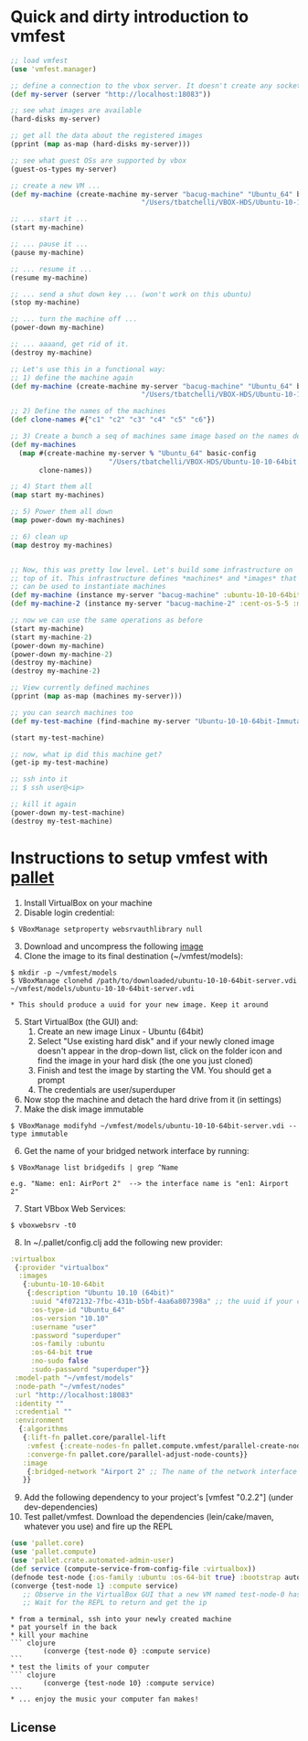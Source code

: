 # Quick and dirty introduction to vmfest
``` clojure
;; load vmfest
(use 'vmfest.manager)

;; define a connection to the vbox server. It doesn't create any socket
(def my-server (server "http://localhost:18083"))

;; see what images are available
(hard-disks my-server)

;; get all the data about the registered images
(pprint (map as-map (hard-disks my-server)))

;; see what guest OSs are supported by vbox
(guest-os-types my-server)

;; create a new VM ...
(def my-machine (create-machine my-server "bacug-machine" "Ubuntu_64" basic-config
                                "/Users/tbatchelli/VBOX-HDS/Ubuntu-10-10-64bit.vdi"))

;; ... start it ...
(start my-machine)

;; ... pause it ...
(pause my-machine)

;; ... resume it ...
(resume my-machine)

;; ... send a shut down key ... (won't work on this ubuntu)
(stop my-machine)

;; ... turn the machine off ...
(power-down my-machine)

;; ... aaaand, get rid of it.
(destroy my-machine)

;; Let's use this in a functional way:
;; 1) define the machine again
(def my-machine (create-machine my-server "bacug-machine" "Ubuntu_64" basic-config
                                "/Users/tbatchelli/VBOX-HDS/Ubuntu-10-10-64bit.vdi"))

;; 2) Define the names of the machines
(def clone-names #{"c1" "c2" "c3" "c4" "c5" "c6"})

;; 3) Create a bunch a seq of machines same image based on the names defined
(def my-machines
  (map #(create-machine my-server % "Ubuntu_64" basic-config
                        "/Users/tbatchelli/VBOX-HDS/Ubuntu-10-10-64bit.vdi")
       clone-names))

;; 4) Start them all
(map start my-machines)

;; 5) Power them all down
(map power-down my-machines)

;; 6) clean up
(map destroy my-machines)


;; Now, this was pretty low level. Let's build some infrastructure on
;; top of it. This infrastructure defines *machines* and *images* that
;; can be used to instantiate machines
(def my-machine (instance my-server "bacug-machine" :ubuntu-10-10-64bit :micro))
(def my-machine-2 (instance my-server "bacug-machine-2" :cent-os-5-5 :micro))

;; now we can use the same operations as before
(start my-machine)
(start my-machine-2)
(power-down my-machine)
(power-down my-machine-2)
(destroy my-machine)
(destroy my-machine-2)

;; View currently defined machines
(pprint (map as-map (machines my-server)))

;; you can search machines too
(def my-test-machine (find-machine my-server "Ubuntu-10-10-64bit-Immutable")))

(start my-test-machine)

;; now, what ip did this machine get?
(get-ip my-test-machine)

;; ssh into it
;; $ ssh user@<ip>

;; kill it again
(power-down my-test-machine)
(destroy my-test-machine)
```

# Instructions to setup vmfest with [pallet](https://github.com/pallet/pallet "pallet")
1. Install VirtualBox on your machine
2. Disable login credential: 
``` 
$ VBoxManage setproperty websrvauthlibrary null
```
3. Download and uncompress the following [image](https://s3.amazonaws.com/vmfest-images/ubuntu-10-10-64bit-server.vdi.gz "image")
4. Clone the image to its final destination (~/vmfest/models):
``` 
$ mkdir -p ~/vmfest/models
$ VBoxManage clonehd /path/to/downloaded/ubuntu-10-10-64bit-server.vdi ~/vmfest/models/ubuntu-10-10-64bit-server.vdi
```
    * This should produce a uuid for your new image. Keep it around
5. Start VirtualBox (the GUI) and:
    1. Create an new image Linux - Ubuntu (64bit)
    2. Select "Use existing hard disk" and if your newly cloned image doesn't appear in the drop-down list, click on the folder icon and find the image in your hard disk (the one you just cloned)
    3. Finish and test the image by starting the VM. You should get a prompt
    4. The credentials are user/superduper
5. Now stop the machine and detach the hard drive from it (in settings)
6. Make the disk image immutable
``` 
$ VBoxManage modifyhd ~/vmfest/models/ubuntu-10-10-64bit-server.vdi --type immutable
```
6. Get the name of your bridged network interface by running: 
```
$ VBoxManage list bridgedifs | grep ^Name 
```
    e.g. "Name: en1: AirPort 2"  --> the interface name is "en1: Airport 2"
7. Start VBbox Web Services: 
 ```
$ vboxwebsrv -t0
```
8. In ~/.pallet/config.clj add the following new provider:
``` clojure
:virtualbox 
 {:provider "virtualbox"
  :images
   {:ubuntu-10-10-64bit
    {:description "Ubuntu 10.10 (64bit)"
     :uuid "4f072132-7fbc-431b-b5bf-4aa6a807398a" ;; the uuid if your cloned image
     :os-type-id "Ubuntu_64"
     :os-version "10.10"
     :username "user"
     :password "superduper"
     :os-family :ubuntu
     :os-64-bit true
     :no-sudo false
     :sudo-password "superduper"}}
 :model-path "~/vmfest/models"
 :node-path "~/vmfest/nodes"
 :url "http://localhost:18083"
 :identity ""
 :credential ""
 :environment
  {:algorithms
   {:lift-fn pallet.core/parallel-lift
    :vmfest {:create-nodes-fn pallet.compute.vmfest/parallel-create-nodes}
    :converge-fn pallet.core/parallel-adjust-node-counts}}
   :image
    {:bridged-network "Airport 2" ;; The name of the network interface to use for bridging 
   }}
```

9. Add the following dependency to your project's [vmfest "0.2.2"] (under dev-dependencies)
10. Test pallet/vmfest. Download the dependencies (lein/cake/maven, whatever you use) and fire up the REPL
``` clojure
(use 'pallet.core)
(use 'pallet.compute)
(use 'pallet.crate.automated-admin-user)
(def service (compute-service-from-config-file :virtualbox))
(defnode test-node {:os-family :ubuntu :os-64-bit true} :bootstrap automated-amdin-user)
(converge {test-node 1} :compute service)
   ;; Observe in the VirtualBox GUI that a new VM named test-node-0 has been created and started
   ;; Wait for the REPL to return and get the ip
```
    * from a terminal, ssh into your newly created machine
    * pat yourself in the back
    * kill your machine
    ``` clojure
            (converge {test-node 0} :compute service)
    ```
    * test the limits of your computer 
    ``` clojure
            (converge {test-node 10} :compute service) 
    ```
    * ... enjoy the music your computer fan makes!


## License

